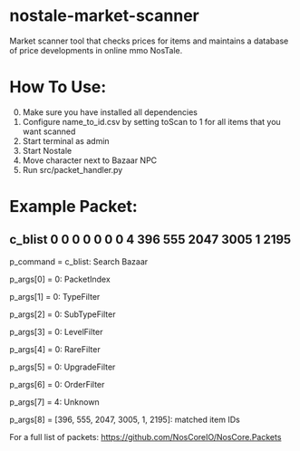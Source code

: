 # nostale-market-scanner
Market scanner tool that checks prices for items and maintains a database of price developments in online mmo NosTale.

# How To Use:

0. Make sure you have installed all dependencies
1. Configure name_to_id.csv by setting toScan to 1 for all items that you want scanned
2. Start terminal as admin
3. Start Nostale
4. Move character next to Bazaar NPC
5. Run src/packet_handler.py

# Example Packet:

## c_blist  0 0 0 0 0 0 0 4 396 555 2047 3005 1 2195

p_command = c_blist: Search Bazaar

p_args[0] = 0: PacketIndex

p_args[1] = 0: TypeFilter

p_args[2] = 0: SubTypeFilter

p_args[3] = 0: LevelFilter

p_args[4] = 0: RareFilter

p_args[5] = 0: UpgradeFilter

p_args[6] = 0: OrderFilter

p_args[7] = 4: Unknown

p_args[8] = [396, 555, 2047, 3005, 1, 2195]: matched item IDs

For a full list of packets: https://github.com/NosCoreIO/NosCore.Packets
